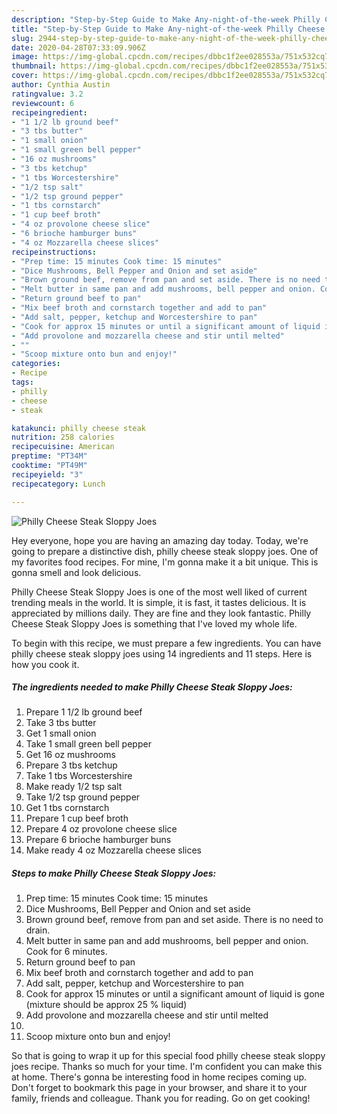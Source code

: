 ```yaml
---
description: "Step-by-Step Guide to Make Any-night-of-the-week Philly Cheese Steak Sloppy Joes"
title: "Step-by-Step Guide to Make Any-night-of-the-week Philly Cheese Steak Sloppy Joes"
slug: 2944-step-by-step-guide-to-make-any-night-of-the-week-philly-cheese-steak-sloppy-joes
date: 2020-04-28T07:33:09.906Z
image: https://img-global.cpcdn.com/recipes/dbbc1f2ee028553a/751x532cq70/philly-cheese-steak-sloppy-joes-recipe-main-photo.jpg
thumbnail: https://img-global.cpcdn.com/recipes/dbbc1f2ee028553a/751x532cq70/philly-cheese-steak-sloppy-joes-recipe-main-photo.jpg
cover: https://img-global.cpcdn.com/recipes/dbbc1f2ee028553a/751x532cq70/philly-cheese-steak-sloppy-joes-recipe-main-photo.jpg
author: Cynthia Austin
ratingvalue: 3.2
reviewcount: 6
recipeingredient:
- "1 1/2 lb ground beef"
- "3 tbs butter"
- "1 small onion"
- "1 small green bell pepper"
- "16 oz mushrooms"
- "3 tbs ketchup"
- "1 tbs Worcestershire"
- "1/2 tsp salt"
- "1/2 tsp ground pepper"
- "1 tbs cornstarch"
- "1 cup beef broth"
- "4 oz provolone cheese slice"
- "6 brioche hamburger buns"
- "4 oz Mozzarella cheese slices"
recipeinstructions:
- "Prep time: 15 minutes Cook time: 15 minutes"
- "Dice Mushrooms, Bell Pepper and Onion and set aside"
- "Brown ground beef, remove from pan and set aside. There is no need to drain."
- "Melt butter in same pan and add mushrooms, bell pepper and onion. Cook for 6 minutes."
- "Return ground beef to pan"
- "Mix beef broth and cornstarch together and add to pan"
- "Add salt, pepper, ketchup and Worcestershire to pan"
- "Cook for approx 15 minutes or until a significant amount of liquid is gone (mixture should be approx 25 % liquid)"
- "Add provolone and mozzarella cheese and stir until melted"
- ""
- "Scoop mixture onto bun and enjoy!"
categories:
- Recipe
tags:
- philly
- cheese
- steak

katakunci: philly cheese steak 
nutrition: 258 calories
recipecuisine: American
preptime: "PT34M"
cooktime: "PT49M"
recipeyield: "3"
recipecategory: Lunch

---
```



![Philly Cheese Steak Sloppy Joes](https://img-global.cpcdn.com/recipes/dbbc1f2ee028553a/751x532cq70/philly-cheese-steak-sloppy-joes-recipe-main-photo.jpg)

Hey everyone, hope you are having an amazing day today. Today, we're going to prepare a distinctive dish, philly cheese steak sloppy joes. One of my favorites food recipes. For mine, I'm gonna make it a bit unique. This is gonna smell and look delicious.

Philly Cheese Steak Sloppy Joes is one of the most well liked of current trending meals in the world. It is simple, it is fast, it tastes delicious. It is appreciated by millions daily. They are fine and they look fantastic. Philly Cheese Steak Sloppy Joes is something that I've loved my whole life.




To begin with this recipe, we must prepare a few ingredients. You can have philly cheese steak sloppy joes using 14 ingredients and 11 steps. Here is how you cook it.

<!--inarticleads1-->

##### The ingredients needed to make Philly Cheese Steak Sloppy Joes:

1. Prepare 1 1/2 lb ground beef
1. Take 3 tbs butter
1. Get 1 small onion
1. Take 1 small green bell pepper
1. Get 16 oz mushrooms
1. Prepare 3 tbs ketchup
1. Take 1 tbs Worcestershire
1. Make ready 1/2 tsp salt
1. Take 1/2 tsp ground pepper
1. Get 1 tbs cornstarch
1. Prepare 1 cup beef broth
1. Prepare 4 oz provolone cheese slice
1. Prepare 6 brioche hamburger buns
1. Make ready 4 oz Mozzarella cheese slices




<!--inarticleads2-->

##### Steps to make Philly Cheese Steak Sloppy Joes:

1. Prep time: 15 minutes Cook time: 15 minutes
1. Dice Mushrooms, Bell Pepper and Onion and set aside
1. Brown ground beef, remove from pan and set aside. There is no need to drain.
1. Melt butter in same pan and add mushrooms, bell pepper and onion. Cook for 6 minutes.
1. Return ground beef to pan
1. Mix beef broth and cornstarch together and add to pan
1. Add salt, pepper, ketchup and Worcestershire to pan
1. Cook for approx 15 minutes or until a significant amount of liquid is gone (mixture should be approx 25 % liquid)
1. Add provolone and mozzarella cheese and stir until melted
1. 
1. Scoop mixture onto bun and enjoy!




So that is going to wrap it up for this special food philly cheese steak sloppy joes recipe. Thanks so much for your time. I'm confident you can make this at home. There's gonna be interesting food in home recipes coming up. Don't forget to bookmark this page in your browser, and share it to your family, friends and colleague. Thank you for reading. Go on get cooking!
